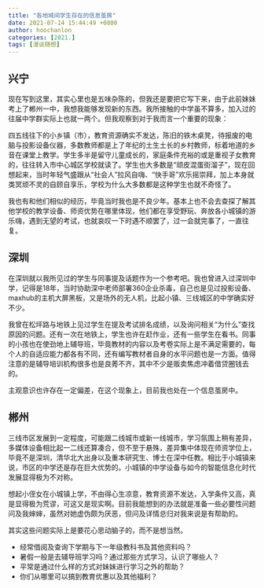 ```yaml
---
title: "各地域间学生存在的信息茧房"
date: 2021-07-14 15:44:49 +0800
author: hoochanlon
categories: [2021.]
tags: [漫谈随想]
---
```


## 兴宁

现在写到这里，其实心里也是五味杂陈的，但我还是要把它写下来，由于此前妹妹考上了郴州一中，我想我能够发现新的东西。我所接触的中学虽不算多，加入过的往届中学群实际上也就一两个。但我观察到对于我而言一个重要的现象：

四五线往下的小乡镇（市），教育资源确实不发达，陈旧的铁木桌凳，待报废的电脑与投影设备仪器，多数教师都是上了年纪的土生土长的乡村教师，标着地道的乡音在课堂上教学。学生多半是留守儿童成长的，家庭条件充裕的或是重视子女教育的，往往转入市中心城区学校就读了。学生也大多数是“顽皮混蛋街溜子”，现在回想起来，当时年轻气盛跟从“社会人”拉风自嗨、“快手哥”欢乐摇崇拜，加上本身就类冥顽不灵的自顾自享乐，学校为什么大多数都是这种学生也就不奇怪了。

我也有和他们相似的经历，毕竟当时我也是不良少年。基本上也不会去查探了解其他学校的教学设备、师资优势在哪里体现，他们都在享受野玩、奔放各小城镇的游乐嗨，遇到无望的考试，也就哀叹一下时遇不顺罢了，过一会就完事了，一直往复。

 <!-- more -->

## 深圳

在深圳就以我所见过的学生与同事提及话题作为一个参考吧。我也曾进入过深圳中学，记得是18年，当时协助深中老师部署360企业杀毒，自己也是见过投影设备、maxhub的主机大屏黑板，又是场外的无人机，比起小镇、三线城区的中学确实好不少。

我曾在松坪路与地铁上见过学生在提及考试排名成绩，以及询问相关“为什么”查找原因的问题。还有一次在地铁上，学生也许在赶作业，还有一些学生在看书。同事的小孩也在使劲地上辅导班，毕竟教材的内容以及考卷实际上是不满足需要的，每个人的自适应能力都各有不同，还有编写教材者自身的水平问题也是一方面。值得注意的是辅导培训机构很多也是良莠不齐，其中不少是贩卖焦虑冲着借贷圈钱去的。

主观意识也许存在一定偏差，在这个现象上，目前我也处在一个信息茧房中。

## 郴州

三线市区发展到一定程度，可能跟二线城市或新一线城市，学习氛围上稍有差异，多媒体设备相比起一二线还算凑合，但不至于悬殊，差异集中体现在师资学位上，毕竟不是深圳，清华北大出身以及重本研究生、博士在深中任教。相比于小城镇来说，市区的中学还是存在巨大优势的。小城镇的中学设备与如今的智能信息化时代发展显得极为不对称。

想起小侄女在小城镇上学，不由得心生凉意，教育资源不发达，入学条件又高，真是显得极为荒谬，可这又是现实啊。目前我能想到的办法就是准备一些必要性问题问及我婶婶，虽然对她虚伪颇为厌恶，但问及详情总归对我来说是有帮助的。

其实这些问题实际上是要花心思动脑子的，而不是想当然。

* 经常借阅及查询下学期与下一年级教科书及其他资料吗？
* 暑假一般是去辅导班学习吗？通过那些方式学习，认识了哪些人？
* 平常是通过什么样的方式对妹妹进行学习之外的帮助？
* 你们从哪里可以搞到教育优惠以及其他福利？
